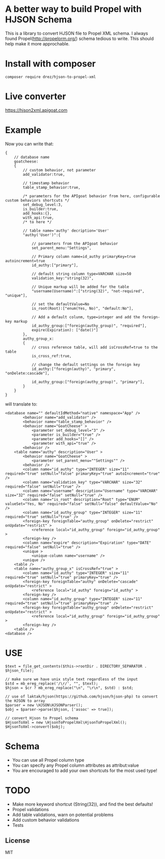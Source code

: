 # A better way to build Propel with HJSON Schema

This is a library to convert HJSON file to Propel XML schema.
I always found Propel(http://propelorm.org/) schema tedious to write. This should help make it more approchable.

# Install with composer
    composer require drez/hjson-to-propel-xml

# Live converter 
https://hjson2xml.apigoat.com

# Example 
Now you can write that:
```
{
    // database name
    goatcheese:
    {
        // custom behavior, not parameter
        add_validator:true,
        
        // timestamp behavior
        table_stamp_behavior:true,

        /* parameters for the APIgoat behavior from here, configurable custom behaviors shortcuts */
        set_debug_level:3,
        is_builder:true,
        add_hooks:{},
        with_api:true,
        /* to here */

        // table name='authy' decription='User'
        "authy('User')":{ 
            
            // parameters from the APIgoat behavior
            set_parent_menu:"Settings",
            
            // Primary column name=id_authy primaryKey=true autoincrement=true
            id_authy:["primary"],
            
            // default string column type=VARCHAR size=50
            validation_key:"string(32)",
            
            // Unique markup will be added for the table
            "username(Username)":["string(32)", "not-required", "unique"],
            
            // set the defaultValue=No
            is_root(Root):["enum(Yes, No)", "default:No"],

            // Add a default colunm, type=integer and add the foreign-key markup
            id_authy_group:["foreign(authy_group)", "required"],
            expire(Expiration): ["date()"]
        },
        authy_group_x:
        {
            // cross reference table, will add isCrossRef=true to the table
            is_cross_ref:true,

            // change the default settings on the foreign key
            id_authy:["foreign(authy)", "primary", "onDelete:cascade"],

            id_authy_group:["foreign(authy_group)", "primary"],
        }
    }
}
```
    
will translate to:

    <database name="" defaultIdMethod="native" namespace="App" />
            <behavior name="add_validator" />
            <behavior name="table_stamp_behavior" />
            <behavior name="GoatCheese" >
                <parameter set_debug_level="3" />
                <parameter is_builder="true" />
                <parameter add_hooks="[]" />
                <parameter with_api="true" />
            <behavior />
        <table name="authy" description="User" >
            <behavior name="GoatCheese" >
                <parameter set_parent_menu=""Settings"" />
            <behavior />
            <column name="id_authy" type="INTEGER" size="11" required="true" setNull="false" primaryKey="true" autoIncrement="true" />
            <column name="validation_key" type="VARCHAR" size="32" required="false" setNull="true" />
            <column name="username" description="Username" type="VARCHAR" size="32" required="false" setNull="true" />
            <column name="is_root" description="Root" type="ENUM" valueSet="Yes, No" required="false" setNull="false" defaultValue="No" />
            <column name="id_authy_group" type="INTEGER" size="11" required="true" setNull="true" />
            <foreign-key foreignTable="authy_group" onDelete="restrict" onUpdate="restrict" >
                <reference local="id_authy_group" foreign="id_authy_group" >
            <foreign-key />
            <column name="expire" description="Expiration" type="DATE" required="false" setNull="true" />
            <unique >
                <unique-column name="username" />
            <unique />
        <table />
        <table name="authy_group_x" isCrossRef="true" >
            <column name="id_authy" type="INTEGER" size="11" required="true" setNull="true" primaryKey="true" />
            <foreign-key foreignTable="authy" onDelete="cascade" onUpdate="restrict" >
                <reference local="id_authy" foreign="id_authy" >
            <foreign-key />
            <column name="id_authy_group" type="INTEGER" size="11" required="true" setNull="true" primaryKey="true" />
            <foreign-key foreignTable="authy_group" onDelete="restrict" onUpdate="restrict" >
                <reference local="id_authy_group" foreign="id_authy_group" >
            <foreign-key />
        <table />
    <database />

# USE
    $text = file_get_contents($this->rootDir . DIRECTORY_SEPARATOR . $hjson_file);

    // make sure we have unix style text regardless of the input
    $std = mb_ereg_replace('/\r/', "", $text);
    $hjson = $cr ? mb_ereg_replace("\n", "\r\n", $std) : $std;
    
    // use of laktak/hjson(https://github.com/hjson/hjson-php) to convert the HJSON to array
    $parser = new \HJSON\HJSONParser();
    $obj = $parser->parse($hjson, ['assoc' => true]);

    // convert Hjson to Propel schema
    $HjsonToXml = new \HjsonToPropelXml\HjsonToPropelXml();
    $HjsonToXml->convert($obj);

# Schema

* You can use all Propel column type
* You can specify any Propel column attributes as attribut:value
* You are encouraged to add your own shortcuts for the most used type!

# TODO
* Make more keyword shortcut (String(32)), and find the best defaults!
* Propel validations
* Add table validations, warn on potential problems
* Add custom behavior validations
* Tests

License
----

MIT